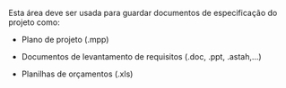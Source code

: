 Esta área deve ser usada para guardar documentos de especificação do projeto como:

- Plano de projeto (.mpp)

- Documentos de levantamento de requisitos (.doc, .ppt, .astah,...)

- Planilhas de orçamentos (.xls)
 
